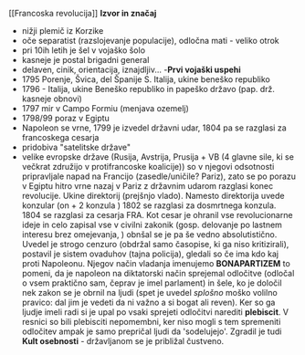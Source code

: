[[Francoska revolucija]]
**Izvor in značaj**
- nižji plemič iz Korzike
- oče separatist (razslojevanje populacije), odločna mati - veliko otrok
- pri 10ih letih je šel v vojaško šolo
- kasneje je postal brigadni general
- delaven, cinik, orientacija, iznajdljiv...
-**Prvi vojaški uspehi**
- 1795 Porenje, Švica, del Španije S. Italija, ukine beneško republiko
- 1796 - Italija, ukine Beneško republiko in papeško državo (pap. drž. kasneje obnovi)
- 1797 mir v Campo Formiu (menjava ozemelj)
- 1798/99 poraz v Egiptu
- Napoleon se vrne, 1799 je izvedel državni udar, 1804 pa se razglasi za francoskega cesarja
- pridobiva "satelitske države"
- velike evropske države (Rusija, Avstrija, Prusija + VB (4 glavne sile, ki se večkrat združijo v protifrancoske koalicije)) so v njegovi odsotnosti pripravljale napad na Francijo (zasedle/uničile? Pariz), zato se po porazu v Egiptu hitro vrne nazaj v Pariz z državnim udarom razglasi konec revolucije. Ukine direktorij (prejšnjo vlado). Namesto direktorija uvede konzular (on + 2 konzula ) 1802 se razglasi za dosmrtnega konzula. 1804 se razglasi za cesarja FRA. Kot cesar je ohranil vse revolucionarne ideje in celo zapisal vse v civilni zakonik (gosp. delovanje po lastnem interesu brez omejevanja, ) obnšal se je pa še vedno absolutistično. Uvedel je strogo cenzuro (obdržal samo časopise, ki ga niso kritizirali), postavil je sistem ovaduhov (tajna policija), gledali so če ima kdo kaj proti Napoleonu. Njegov način vladanja imenujemo **BONAPARTIZEM** to pomeni, da je napoleon na diktatorski način sprejemal odločitve (odločal o vsem praktično sam, čeprav je imel parlament) in šele, ko je določil nek zakon se je obrnil na ljudi (spet je uvedel *splošno* moško volilno pravico: dal jim je vedeti da ni važno a si bogat ali reven). Ker so ga ljudje imeli radi si je upal po vsaki sprejeti odločitvi narediti **plebiscit**. V resnici so bili plebisciti nepomembni, ker niso mogli s tem spremeniti odločitev ampak je samo prepričal ljudi da 'sodelujejo'. Zgradil je tudi **Kult osebnosti** - državljanom se je približal čustveno.